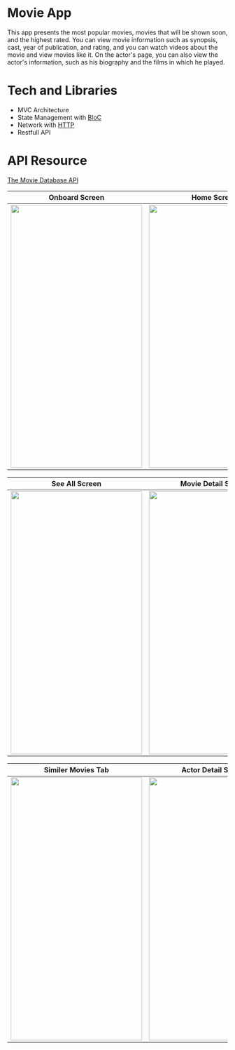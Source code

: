 # Movie App

This app presents the most popular movies, movies that will be shown soon, and the highest rated. You can view movie information such as synopsis, cast, year of publication, and rating, and you can watch videos about the movie and view movies like it. On the actor's page, you can also view the actor's information, such as his biography and the films in which he played.

# Tech and Libraries

- MVC Architecture
- State Management with [BloC](https://pub.dev/packages/flutter_bloc)
- Network with [HTTP](https://pub.dev/packages/http)
- Restfull API 

# API Resource

[The Movie Database API](https://developers.themoviedb.org/3/getting-started/introduction)


| Onboard Screen| Home Screen  |
|:-------------:| :-------------:|
| <img src="https://user-images.githubusercontent.com/47283850/186130655-b31b221a-b755-4333-a0c4-2f69c7fe2f25.png" width="300" height="600"> | <img src="https://user-images.githubusercontent.com/47283850/186130897-46cd2d05-1092-4a28-843a-f4ae635ac511.png" width="300" height="600"> |


| See All Screen  | Movie Detail Screen           | Movie Videos Tab  |
| :-------------: |:-------------:| :-------------:|
| <img src="https://user-images.githubusercontent.com/47283850/186131836-b2d4ad14-71a0-4de4-8ac0-14a57111d3cf.png" width="300" height="600">     | <img src="https://user-images.githubusercontent.com/47283850/186131914-a5e28375-cd58-4e98-b62c-dd922ed87755.png" width="300" height="600"> | <img src="https://user-images.githubusercontent.com/47283850/186132101-18928dab-2e83-41a2-9f86-7a3048957c83.png" width="300" height="600"> |

| Similer Movies Tab         | Actor Detail Screen|
| :-------------: |:-------------:|
| <img src="https://user-images.githubusercontent.com/47283850/186132337-1e36581a-dfdf-440f-b609-dea956eb6b84.png" width="300" height="600">     | <img src="https://user-images.githubusercontent.com/47283850/186132452-2c26d0a6-05b1-4f8e-b367-6d734bb43a27.png" width="300" height="600"> |



